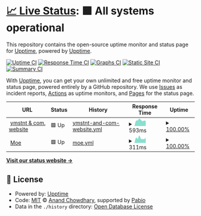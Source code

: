 # [📈 Live Status](https://status.ymstnt.com): <!--live status--> **🟩 All systems operational**

This repository contains the open-source uptime monitor and status page for [Upptime](https://upptime.js.org), powered by [Upptime](https://github.com/upptime/upptime).

[![Uptime CI](https://github.com/ymstnt/status/workflows/Uptime%20CI/badge.svg)](https://github.com/ymstnt/status/actions?query=workflow%3A%22Uptime+CI%22)
[![Response Time CI](https://github.com/ymstnt/status/workflows/Response%20Time%20CI/badge.svg)](https://github.com/ymstnt/status/actions?query=workflow%3A%22Response+Time+CI%22)
[![Graphs CI](https://github.com/ymstnt/status/workflows/Graphs%20CI/badge.svg)](https://github.com/ymstnt/status/actions?query=workflow%3A%22Graphs+CI%22)
[![Static Site CI](https://github.com/ymstnt/status/workflows/Static%20Site%20CI/badge.svg)](https://github.com/ymstnt/status/actions?query=workflow%3A%22Static+Site+CI%22)
[![Summary CI](https://github.com/ymstnt/status/workflows/Summary%20CI/badge.svg)](https://github.com/ymstnt/status/actions?query=workflow%3A%22Summary+CI%22)

With [Upptime](https://upptime.js.org), you can get your own unlimited and free uptime monitor and status page, powered entirely by a GitHub repository. We use [Issues](https://github.com/upptime/upptime/issues) as incident reports, [Actions](https://github.com/ymstnt/status/actions) as uptime monitors, and [Pages](https://status.ymstnt.com) for the status page.

<!--start: status pages-->
<!-- This summary is generated by Upptime (https://github.com/upptime/upptime) -->
<!-- Do not edit this manually, your changes will be overwritten -->
<!-- prettier-ignore -->
| URL | Status | History | Response Time | Uptime |
| --- | ------ | ------- | ------------- | ------ |
| <img alt="" src="https://icons.duckduckgo.com/ip3/ymstnt.com.ico" height="13"> [ymstnt & com. website](https://ymstnt.com) | 🟩 Up | [ymstnt-and-com-website.yml](https://github.com/ymstnt-com/status/commits/HEAD/history/ymstnt-and-com-website.yml) | <details><summary><img alt="Response time graph" src="./graphs/ymstnt-and-com-website/response-time-week.png" height="20"> 593ms</summary><br><a href="https://status.ymstnt.com/history/ymstnt-and-com-website"><img alt="Response time 648" src="https://img.shields.io/endpoint?url=https%3A%2F%2Fraw.githubusercontent.com%2Fymstnt-com%2Fstatus%2FHEAD%2Fapi%2Fymstnt-and-com-website%2Fresponse-time.json"></a><br><a href="https://status.ymstnt.com/history/ymstnt-and-com-website"><img alt="24-hour response time 561" src="https://img.shields.io/endpoint?url=https%3A%2F%2Fraw.githubusercontent.com%2Fymstnt-com%2Fstatus%2FHEAD%2Fapi%2Fymstnt-and-com-website%2Fresponse-time-day.json"></a><br><a href="https://status.ymstnt.com/history/ymstnt-and-com-website"><img alt="7-day response time 593" src="https://img.shields.io/endpoint?url=https%3A%2F%2Fraw.githubusercontent.com%2Fymstnt-com%2Fstatus%2FHEAD%2Fapi%2Fymstnt-and-com-website%2Fresponse-time-week.json"></a><br><a href="https://status.ymstnt.com/history/ymstnt-and-com-website"><img alt="30-day response time 657" src="https://img.shields.io/endpoint?url=https%3A%2F%2Fraw.githubusercontent.com%2Fymstnt-com%2Fstatus%2FHEAD%2Fapi%2Fymstnt-and-com-website%2Fresponse-time-month.json"></a><br><a href="https://status.ymstnt.com/history/ymstnt-and-com-website"><img alt="1-year response time 648" src="https://img.shields.io/endpoint?url=https%3A%2F%2Fraw.githubusercontent.com%2Fymstnt-com%2Fstatus%2FHEAD%2Fapi%2Fymstnt-and-com-website%2Fresponse-time-year.json"></a></details> | <details><summary><a href="https://status.ymstnt.com/history/ymstnt-and-com-website">100.00%</a></summary><a href="https://status.ymstnt.com/history/ymstnt-and-com-website"><img alt="All-time uptime 99.25%" src="https://img.shields.io/endpoint?url=https%3A%2F%2Fraw.githubusercontent.com%2Fymstnt-com%2Fstatus%2FHEAD%2Fapi%2Fymstnt-and-com-website%2Fuptime.json"></a><br><a href="https://status.ymstnt.com/history/ymstnt-and-com-website"><img alt="24-hour uptime 100.00%" src="https://img.shields.io/endpoint?url=https%3A%2F%2Fraw.githubusercontent.com%2Fymstnt-com%2Fstatus%2FHEAD%2Fapi%2Fymstnt-and-com-website%2Fuptime-day.json"></a><br><a href="https://status.ymstnt.com/history/ymstnt-and-com-website"><img alt="7-day uptime 100.00%" src="https://img.shields.io/endpoint?url=https%3A%2F%2Fraw.githubusercontent.com%2Fymstnt-com%2Fstatus%2FHEAD%2Fapi%2Fymstnt-and-com-website%2Fuptime-week.json"></a><br><a href="https://status.ymstnt.com/history/ymstnt-and-com-website"><img alt="30-day uptime 100.00%" src="https://img.shields.io/endpoint?url=https%3A%2F%2Fraw.githubusercontent.com%2Fymstnt-com%2Fstatus%2FHEAD%2Fapi%2Fymstnt-and-com-website%2Fuptime-month.json"></a><br><a href="https://status.ymstnt.com/history/ymstnt-and-com-website"><img alt="1-year uptime 99.25%" src="https://img.shields.io/endpoint?url=https%3A%2F%2Fraw.githubusercontent.com%2Fymstnt-com%2Fstatus%2FHEAD%2Fapi%2Fymstnt-and-com-website%2Fuptime-year.json"></a></details>
| <img alt="" src="https://icons.duckduckgo.com/ip3/ymstnt.com.ico" height="13"> [Moe](http://ymstnt.com:25571) | 🟩 Up | [moe.yml](https://github.com/ymstnt-com/status/commits/HEAD/history/moe.yml) | <details><summary><img alt="Response time graph" src="./graphs/moe/response-time-week.png" height="20"> 311ms</summary><br><a href="https://status.ymstnt.com/history/moe"><img alt="Response time 323" src="https://img.shields.io/endpoint?url=https%3A%2F%2Fraw.githubusercontent.com%2Fymstnt-com%2Fstatus%2FHEAD%2Fapi%2Fmoe%2Fresponse-time.json"></a><br><a href="https://status.ymstnt.com/history/moe"><img alt="24-hour response time 320" src="https://img.shields.io/endpoint?url=https%3A%2F%2Fraw.githubusercontent.com%2Fymstnt-com%2Fstatus%2FHEAD%2Fapi%2Fmoe%2Fresponse-time-day.json"></a><br><a href="https://status.ymstnt.com/history/moe"><img alt="7-day response time 311" src="https://img.shields.io/endpoint?url=https%3A%2F%2Fraw.githubusercontent.com%2Fymstnt-com%2Fstatus%2FHEAD%2Fapi%2Fmoe%2Fresponse-time-week.json"></a><br><a href="https://status.ymstnt.com/history/moe"><img alt="30-day response time 332" src="https://img.shields.io/endpoint?url=https%3A%2F%2Fraw.githubusercontent.com%2Fymstnt-com%2Fstatus%2FHEAD%2Fapi%2Fmoe%2Fresponse-time-month.json"></a><br><a href="https://status.ymstnt.com/history/moe"><img alt="1-year response time 323" src="https://img.shields.io/endpoint?url=https%3A%2F%2Fraw.githubusercontent.com%2Fymstnt-com%2Fstatus%2FHEAD%2Fapi%2Fmoe%2Fresponse-time-year.json"></a></details> | <details><summary><a href="https://status.ymstnt.com/history/moe">100.00%</a></summary><a href="https://status.ymstnt.com/history/moe"><img alt="All-time uptime 99.34%" src="https://img.shields.io/endpoint?url=https%3A%2F%2Fraw.githubusercontent.com%2Fymstnt-com%2Fstatus%2FHEAD%2Fapi%2Fmoe%2Fuptime.json"></a><br><a href="https://status.ymstnt.com/history/moe"><img alt="24-hour uptime 100.00%" src="https://img.shields.io/endpoint?url=https%3A%2F%2Fraw.githubusercontent.com%2Fymstnt-com%2Fstatus%2FHEAD%2Fapi%2Fmoe%2Fuptime-day.json"></a><br><a href="https://status.ymstnt.com/history/moe"><img alt="7-day uptime 100.00%" src="https://img.shields.io/endpoint?url=https%3A%2F%2Fraw.githubusercontent.com%2Fymstnt-com%2Fstatus%2FHEAD%2Fapi%2Fmoe%2Fuptime-week.json"></a><br><a href="https://status.ymstnt.com/history/moe"><img alt="30-day uptime 99.94%" src="https://img.shields.io/endpoint?url=https%3A%2F%2Fraw.githubusercontent.com%2Fymstnt-com%2Fstatus%2FHEAD%2Fapi%2Fmoe%2Fuptime-month.json"></a><br><a href="https://status.ymstnt.com/history/moe"><img alt="1-year uptime 99.34%" src="https://img.shields.io/endpoint?url=https%3A%2F%2Fraw.githubusercontent.com%2Fymstnt-com%2Fstatus%2FHEAD%2Fapi%2Fmoe%2Fuptime-year.json"></a></details>

<!--end: status pages-->

[**Visit our status website →**](https://status.ymstnt.com)

## 📄 License

- Powered by: [Upptime](https://github.com/upptime/upptime)
- Code: [MIT](./LICENSE) © [Anand Chowdhary](https://anandchowdhary.com), supported by [Pabio](https://pabio.com)
- Data in the `./history` directory: [Open Database License](https://opendatacommons.org/licenses/odbl/1-0/)
